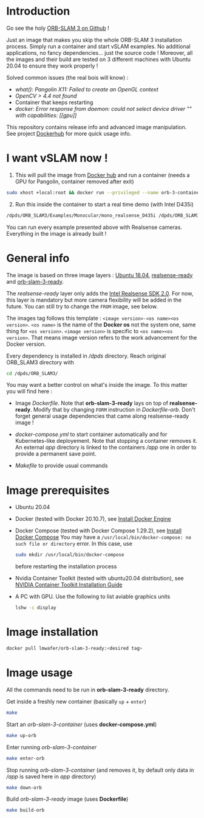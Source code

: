 # Introduction 

Go see the holy [ORB-SLAM 3 on Github](https://github.com/UZ-SLAMLab/ORB_SLAM3) !

Just an image that makes you skip the whole ORB-SLAM 3 installation process. Simply run a container and start vSLAM examples. No additional applications, no fancy dependencies... just the source code !
Moreover, all the images and their build are tested on 3 different machines with Ubuntu 20.04 to ensure they work properly !

Solved common issues (the real bois will know) : 
- *what(): Pangolin X11: Failed to create an OpenGL context*
- *OpenCV > 4.4 not found*
- Container that keeps restarting
- *docker: Error response from daemon: could not select device driver "" with capabilities: [[gpu]]*

This repository contains release info and advanced image manipulation. See project [Dockerhub](https://hub.docker.com/repository/docker/lmwafer/orb-slam-3-ready) for more quick usage info.

# I want vSLAM now !
1. This will pull the image from [Docker hub](https://hub.docker.com/r/lmwafer/orb-slam-3-ready/tags) and run a container (needs a GPU for Pangolin, container removed after exit)
```bash
sudo xhost +local:root && docker run --privileged --name orb-3-container --rm -p 8087:8087 -e DISPLAY=$DISPLAY -e QT_X11_NO_MITSHM=1 -v /tmp/.X11-unix:/tmp/.X11-unix -v /dev:/dev:ro --gpus all -it lmwafer/orb-slam-3-ready:1.0-ubuntu18.04
```

2. Run this inside the container to start a real time demo (with Intel D435i)
```bash
/dpds/ORB_SLAM3/Examples/Monocular/mono_realsense_D435i /dpds/ORB_SLAM3/Vocabulary/ORBvoc.txt /dpds/ORB_SLAM3/Examples/Monocular/RealSense_D435i.yaml
```
You can run every example presented above with Realsense cameras. Everything in the image is already built !

# General info
The image is based on three image layers : [Ubuntu 18.04](https://hub.docker.com/_/ubuntu?tab=tags&page=1&name=18.04), [realsense-ready](https://hub.docker.com/r/lmwafer/realsense-ready) and [orb-slam-3-ready](https://hub.docker.com/r/lmwafer/orb-slam-3-ready). 

The *realsense-ready* layer only adds the [Intel Realsense SDK 2.0](https://github.com/IntelRealSense/librealsense). For now, this layer is mandatory but more camera flexibility will be added in the future. You can still try to change the `FROM` image, see below. 

The images tag follows this template : `<image version>-<os name><os version>`. 
`<os name>` is the name of the **Docker os** not the system one, same thing for `<os version>`. `<image version>` is specific to `<os name><os version>`. That means image version refers to the work advancement for the Docker version.

Every dependency is installed in */dpds* directory. Reach original ORB_SLAM3 directory with 
```bash
cd /dpds/ORB_SLAM3/
```

You may want a better control on what's inside the image. To this matter you will find here : 

- Image *Dockerfile*. Note that **orb-slam-3-ready** lays on top of **realsense-ready**. Modify that by changing `FORM` instruction in *Dockerfile-orb*. Don't forget general usage dependencies that came along realsense-ready image !

- *docker-compose.yml* to start container automatically and for Kubernetes-like deployement. Note that stopping a container removes it. An external *app* directory is linked to the containers */app* one in order to provide a permanent save point.

- *Makefile* to provide usual commands

# Image prerequisites

- Ubuntu 20.04

- Docker (tested with Docker 20.10.7), see [Install Docker Engine](https://docs.docker.com/engine/install/)

- Docker Compose (tested with Docker Compose 1.29.2), see [Install Docker Compose](https://docs.docker.com/compose/install/)
  You may have a `/usr/local/bin/docker-compose: no such file or directory` error. In this case, use
  ```bash
  sudo mkdir /usr/local/bin/docker-compose
  ```
  before restarting the installation process

- Nvidia Container Toolkit (tested with ubuntu20.04 distribution), see [NVIDIA Container Toolkit Installation Guide](https://docs.nvidia.com/datacenter/cloud-native/container-toolkit/install-guide.html)

- A PC with GPU. Use the following to list aviable graphics units
  ```bash
  lshw -c display
  ```

# Image installation

```bash
docker pull lmwafer/orb-slam-3-ready:<desired tag>
```

# Image usage

All the commands need to be run in **orb-slam-3-ready** directory. 

Get inside a freshly new container (basically `up` + `enter`)
```bash
make
```

Start an *orb-slam-3-container* (uses **docker-compose.yml**)
```bash
make up-orb
```

Enter running *orb-slam-3-container*
```bash
make enter-orb
```

Stop running *orb-slam-3-container* (and removes it, by default only data in */app* is saved here in *app* directory)
```bash
make down-orb
```

Build *orb-slam-3-ready* image (uses **Dockerfile**)
```bash
make build-orb
```